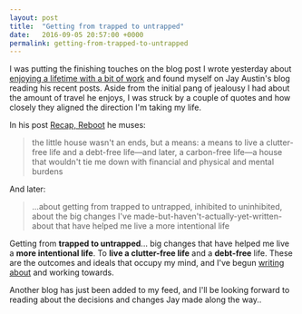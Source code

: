 ```yaml
---
layout: post
title:  "Getting from trapped to untrapped"
date:   2016-09-05 20:57:00 +0000
permalink: getting-from-trapped-to-untrapped
---
```


I was putting the finishing touches on the blog post I wrote yesterday about [enjoying a lifetime with a bit of work][enjoying-a-lifetime-with-a-bit-of-work] and found myself on Jay Austin's blog reading his recent posts. Aside from the initial pang of jealousy I had about the amount of travel he enjoys, I was struck by a couple of quotes and how closely they aligned the direction I'm taking my life.

In his post [Recap, Reboot][jay-austin-recap-reboot] he muses:

> the little house wasn't an ends, but a means: a means to live a clutter-free life and a debt-free life—and later, a carbon-free life—a house that wouldn't tie me down with financial and physical and mental burdens

And later:

> ...about getting from trapped to untrapped, inhibited to uninhibited, about the big changes I've made-but-haven't-actually-yet-written-about that have helped me live a more intentional life

Getting from **trapped to untrapped**... big changes that have helped me live a **more intentional life**. To **live a clutter-free life** and a **debt-free** life. These are the outcomes and ideals that occupy my mind, and I've begun [writing about][enjoying-a-lifetime-with-a-bit-of-work] and working towards.

Another blog has just been added to my feed, and I'll be looking forward to reading about the decisions and changes Jay made along the way..


[jay-austin-recap-reboot]: http://www.jayaustin.info/2016/08/recap-reboot.html
[enjoying-a-lifetime-with-a-bit-of-work]: enjoying-a-lifetime-with-a-bit-of-work.md
